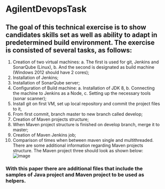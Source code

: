 # AgilentDevopsTask
## The goal of this technical exercise is to show candidates skills set as well as ability to adapt in predetermined build environment. The exercise is consisted of several tasks, as follows:
1.	Creation of two virtual machines:
a.	The first is used for git, Jenkins and SonarQube (Linux),
b.	And the second is designated as build machine (Windows 2012 should have 2 cores);
2.	Installation of Jenkins;
3.	Installation of SonarQube server;
4.	Configuration of Build machine:
a.	Installation of JDK 8,
b.	Connecting the machine to Jenkins as a Node,
c.	Setting up the necessary tools (sonar scanner);
5.	Install git on first VM, set up local repository and commit the project files to it,
6.	From first commit, branch master to new branch called develop;
7.	Creation of Maven projects structure;
8.	When Maven project structure is finished on develop branch, merge it to master;
9.	Creation of Maven Jenkins job;
10.	Comparison of times when between maven single and multithreaded.
There are some additional information regarding Maven projects structure. The Maven project three should look as shown below:
![image](https://user-images.githubusercontent.com/50482856/123654068-03df6780-d82e-11eb-9705-6332d3bceab2.png)

### With this paper there are additional files that include the samples of Java project and Maven project to be used as helpers. 
